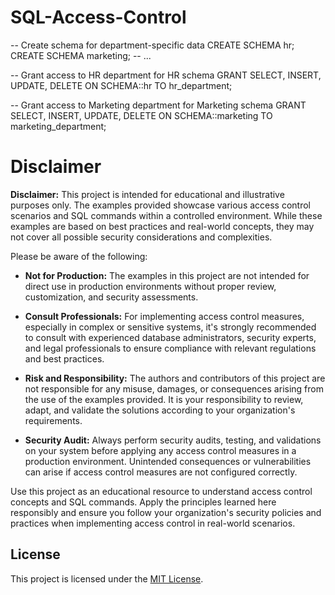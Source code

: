 # SQL-Access-Control

-- Create schema for department-specific data
CREATE SCHEMA hr;
CREATE SCHEMA marketing;
-- ...

-- Grant access to HR department for HR schema
GRANT SELECT, INSERT, UPDATE, DELETE ON SCHEMA::hr TO hr_department;

-- Grant access to Marketing department for Marketing schema
GRANT SELECT, INSERT, UPDATE, DELETE ON SCHEMA::marketing TO marketing_department;

# Disclaimer

**Disclaimer:** This project is intended for educational and illustrative purposes only. The examples provided showcase various access control scenarios and SQL commands within a controlled environment. While these examples are based on best practices and real-world concepts, they may not cover all possible security considerations and complexities.

Please be aware of the following:

- **Not for Production:** The examples in this project are not intended for direct use in production environments without proper review, customization, and security assessments.

- **Consult Professionals:** For implementing access control measures, especially in complex or sensitive systems, it's strongly recommended to consult with experienced database administrators, security experts, and legal professionals to ensure compliance with relevant regulations and best practices.

- **Risk and Responsibility:** The authors and contributors of this project are not responsible for any misuse, damages, or consequences arising from the use of the examples provided. It is your responsibility to review, adapt, and validate the solutions according to your organization's requirements.

- **Security Audit:** Always perform security audits, testing, and validations on your system before applying any access control measures in a production environment. Unintended consequences or vulnerabilities can arise if access control measures are not configured correctly.

Use this project as an educational resource to understand access control concepts and SQL commands. Apply the principles learned here responsibly and ensure you follow your organization's security policies and practices when implementing access control in real-world scenarios.

## License

This project is licensed under the [MIT License](LICENSE).

